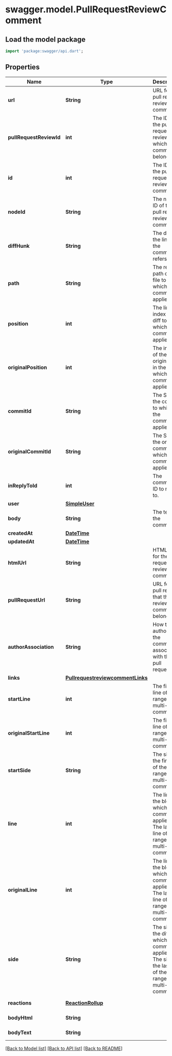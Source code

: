 # swagger.model.PullRequestReviewComment

## Load the model package
```dart
import 'package:swagger/api.dart';
```

## Properties
Name | Type | Description | Notes
------------ | ------------- | ------------- | -------------
**url** | **String** | URL for the pull request review comment | [default to null]
**pullRequestReviewId** | **int** | The ID of the pull request review to which the comment belongs. | [default to null]
**id** | **int** | The ID of the pull request review comment. | [default to null]
**nodeId** | **String** | The node ID of the pull request review comment. | [default to null]
**diffHunk** | **String** | The diff of the line that the comment refers to. | [default to null]
**path** | **String** | The relative path of the file to which the comment applies. | [default to null]
**position** | **int** | The line index in the diff to which the comment applies. | [default to null]
**originalPosition** | **int** | The index of the original line in the diff to which the comment applies. | [default to null]
**commitId** | **String** | The SHA of the commit to which the comment applies. | [default to null]
**originalCommitId** | **String** | The SHA of the original commit to which the comment applies. | [default to null]
**inReplyToId** | **int** | The comment ID to reply to. | [optional] [default to null]
**user** | [**SimpleUser**](SimpleUser.md) |  | [default to null]
**body** | **String** | The text of the comment. | [default to null]
**createdAt** | [**DateTime**](DateTime.md) |  | [default to null]
**updatedAt** | [**DateTime**](DateTime.md) |  | [default to null]
**htmlUrl** | **String** | HTML URL for the pull request review comment. | [default to null]
**pullRequestUrl** | **String** | URL for the pull request that the review comment belongs to. | [default to null]
**authorAssociation** | **String** | How the author of the comment is associated with the pull request. | [default to null]
**links** | [**PullrequestreviewcommentLinks**](PullrequestreviewcommentLinks.md) |  | [default to null]
**startLine** | **int** | The first line of the range for a multi-line comment. | [optional] [default to null]
**originalStartLine** | **int** | The first line of the range for a multi-line comment. | [optional] [default to null]
**startSide** | **String** | The side of the first line of the range for a multi-line comment. | [optional] [default to StartSideEnum.rIGHT_]
**line** | **int** | The line of the blob to which the comment applies. The last line of the range for a multi-line comment | [optional] [default to null]
**originalLine** | **int** | The line of the blob to which the comment applies. The last line of the range for a multi-line comment | [optional] [default to null]
**side** | **String** | The side of the diff to which the comment applies. The side of the last line of the range for a multi-line comment | [optional] [default to SideEnum.rIGHT_]
**reactions** | [**ReactionRollup**](ReactionRollup.md) |  | [optional] [default to null]
**bodyHtml** | **String** |  | [optional] [default to null]
**bodyText** | **String** |  | [optional] [default to null]

[[Back to Model list]](../README.md#documentation-for-models) [[Back to API list]](../README.md#documentation-for-api-endpoints) [[Back to README]](../README.md)

